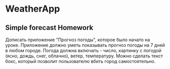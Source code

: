 # WeatherApp
Simple forecast
Homework
--
Дописать приложение "Прогноз погоды", которое было начато на уроке.
Приложение должно уметь показывать прогноз погоды на 7 дней в любом городе.
Погода должна включать - число, картинку с погодой (ясно, дождь, снег, облачно), ветер, температуру.
Можно сделать текст бокс, который позволит пользователю вбить город самостоятельно.
